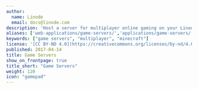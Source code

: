```yaml
---
author:
  name: Linode
  email: docs@linode.com
description: 'Host a server for multiplayer online gaming on your Linode.'
aliases: ['web-applications/game-servers/','applications/game-servers/']
keywords: ["game servers", "multiplayer", "minecraft"]
license: '[CC BY-ND 4.0](https://creativecommons.org/licenses/by-nd/4.0)'
published: 2017-04-14
title: Game Servers
show_on_frontpage: true
title_short: "Game Servers"
weight: 120
icon: "gamepad"
---
```

